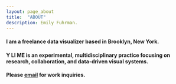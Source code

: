 ```yaml
---
layout: page_about
title:  "ABOUT"
description: Emily Fuhrman.
---
```

#### I am a freelance data visualizer based in Brooklyn, New York. 

#### Y LI ME is an experimental, multidisciplinary practice focusing on research, collaboration, and data-driven visual systems. 

#### Please [email](mailto:emily.c.fuhrman@gmail.com) for work inquiries. 